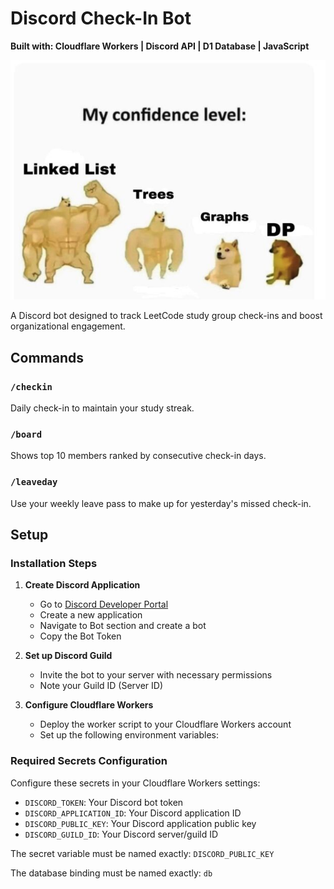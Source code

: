 # Discord Check-In Bot

**Built with: Cloudflare Workers | Discord API | D1 Database | JavaScript**

![Confidence Level Meme](1730642416968.jpg)

A Discord bot designed to track LeetCode study group check-ins and boost organizational engagement.

## Commands

### `/checkin`
Daily check-in to maintain your study streak.

### `/board`
Shows top 10 members ranked by consecutive check-in days.

### `/leaveday`
Use your weekly leave pass to make up for yesterday's missed check-in.

## Setup

### Installation Steps

1. **Create Discord Application**
   - Go to [Discord Developer Portal](https://discord.com/developers/applications)
   - Create a new application
   - Navigate to Bot section and create a bot
   - Copy the Bot Token

2. **Set up Discord Guild**
   - Invite the bot to your server with necessary permissions
   - Note your Guild ID (Server ID)

3. **Configure Cloudflare Workers**
   - Deploy the worker script to your Cloudflare Workers account
   - Set up the following environment variables:

### Required Secrets Configuration

Configure these secrets in your Cloudflare Workers settings:

- `DISCORD_TOKEN`: Your Discord bot token
- `DISCORD_APPLICATION_ID`: Your Discord application ID  
- `DISCORD_PUBLIC_KEY`: Your Discord application public key
- `DISCORD_GUILD_ID`: Your Discord server/guild ID

The secret variable must be named exactly: `DISCORD_PUBLIC_KEY`

The database binding must be named exactly: `db`